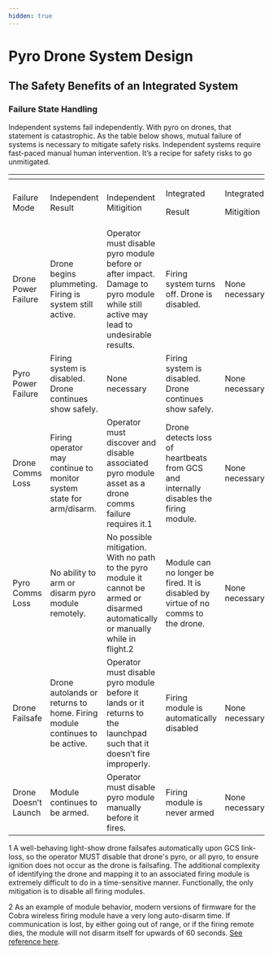 ```yaml
---
hidden: true
---
```


# Pyro Drone System Design

## The Safety Benefits of an Integrated System

### Failure State Handling

Independent systems fail independently. With pyro on drones, that statement is catastrophic. As the table below shows, mutual failure of systems is necessary to mitigate safety risks. Independent systems require fast-paced manual human intervention. It’s a recipe for safety risks to go unmitigated.

<table data-header-hidden><thead><tr><th></th><th width="147"></th><th></th><th></th><th width="150"></th></tr></thead><tbody><tr><td>Failure Mode</td><td>Independent Result</td><td>Independent Mitigition</td><td><p>Integrated</p><p>Result</p></td><td><p>Integrated</p><p>Mitigition</p></td></tr><tr><td>Drone Power Failure</td><td>Drone begins plummeting. Firing is system still active.</td><td>Operator must disable pyro module before or after impact. Damage to pyro module while still active may lead to undesirable results.</td><td>Firing system turns off. Drone is disabled.</td><td>None necessary</td></tr><tr><td>Pyro Power Failure</td><td>Firing system is disabled. Drone continues show safely.</td><td>None necessary</td><td>Firing system is disabled. Drone continues show safely.</td><td>None necessary</td></tr><tr><td>Drone Comms Loss</td><td>Firing operator may continue to monitor system state for arm/disarm.</td><td>Operator must discover and disable associated pyro module asset as a drone comms failure requires it.1</td><td>Drone detects loss of heartbeats from GCS and internally disables the firing module.</td><td>None necessary</td></tr><tr><td>Pyro Comms Loss</td><td>No ability to arm or disarm pyro module remotely. </td><td>No possible mitigation. With no path to the pyro module it cannot be armed or disarmed automatically or manually while in flight.2</td><td>Module can no longer be fired. It is disabled by virtue of no comms to the drone.</td><td>None necessary</td></tr><tr><td>Drone Failsafe</td><td>Drone autolands or returns to home. Firing module continues to be active.</td><td>Operator must disable pyro module before it lands or it returns to the launchpad such that it doesn’t fire improperly. </td><td>Firing module is automatically disabled</td><td>None necessary</td></tr><tr><td>Drone Doesn’t Launch</td><td>Module continues to be armed.</td><td>Operator must disable pyro module manually before it fires.</td><td>Firing module is never armed</td><td>None necessary</td></tr></tbody></table>

1 A well-behaving light-show drone failsafes automatically upon GCS link-loss, so the operator MUST disable that drone's pyro, or all pyro, to ensure ignition does not occur as the drone is failsafing. The additional complexity of identifying the drone and mapping it to an associated firing module is extremely difficult to do in a time-sensitive manner. Functionally, the only mitigation is to disable all firing modules.

2 As an example of module behavior, modern versions of firmware for the Cobra wireless firing module have a very long auto-disarm time. If communication is lost, by either going out of range, or if the firing remote dies, the module will not disarm itself for upwards of 60 seconds. [See reference here](https://help.cobrafiringsystems.com/hc/en-us/articles/5495286986907-If-I-power-off-my-18R2-will-my-modules-stop-firing).
